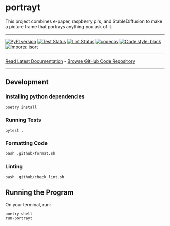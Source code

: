 # portrayt
This project combines e-paper, raspberry pi's, and StableDiffusion to make a picture frame that portrays anything you ask of it.
_________________

[![PyPI version](https://badge.fury.io/py/portrayt.svg)](http://badge.fury.io/py/portrayt)
[![Test Status](https://github.com/apocthiel@gmail.com/portrayt/workflows/Test/badge.svg?branch=main)](https://github.com/apocthiel@gmail.com/portrayt/actions?query=workflow%3ATest)
[![Lint Status](https://github.com/apocthiel@gmail.com/portrayt/workflows/Lint/badge.svg?branch=main)](https://github.com/apocthiel@gmail.com/portrayt/actions?query=workflow%3ALint)
[![codecov](https://codecov.io/gh/apocthiel@gmail.com/portrayt/branch/main/graph/badge.svg)](https://codecov.io/gh/apocthiel@gmail.com/portrayt)
[![Code style: black](https://img.shields.io/badge/code%20style-black-000000.svg)](https://github.com/psf/black)
[![Imports: isort](https://img.shields.io/badge/%20imports-isort-%231674b1?style=flat&labelColor=ef8336)](https://timothycrosley.github.io/isort/)
_________________

[Read Latest Documentation](https://apocthiel@gmail.com.github.io/portrayt/) - [Browse GitHub Code Repository](https://github.com/apocthiel@gmail.com/portrayt/)
_________________

## Development

### Installing python dependencies
```shell
poetry install
```

### Running Tests
```shell
pytest .
```

### Formatting Code
```shell
bash .github/format.sh
```

### Linting
```shell
bash .github/check_lint.sh
```

## Running the Program
On your terminal, run:
```
poetry shell
run-portrayt
```